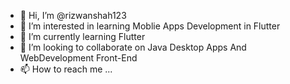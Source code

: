 - 👋 Hi, I’m @rizwanshah123
- 👀 I’m interested in learning Moblie Apps Development in Flutter
- 🌱 I’m currently learning Flutter
- 💞️ I’m looking to collaborate on Java Desktop Apps And WebDevelopment Front-End
- 📫 How to reach me ...

<!---
rizwanshah123/rizwanshah123 is a ✨ special ✨ repository because its `README.md` (this file) appears on your GitHub profile.
You can click the Preview link to take a look at your changes.
--->
